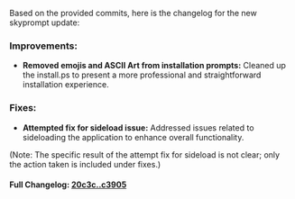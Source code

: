 Based on the provided commits, here is the changelog for the new skyprompt update:

### **Improvements:**
- **Removed emojis and ASCII Art from installation prompts:** Cleaned up the install.ps to present a more professional and straightforward installation experience.

### **Fixes:**
- **Attempted fix for sideload issue:** Addressed issues related to sideloading the application to enhance overall functionality. 

(Note: The specific result of the attempt fix for sideload is not clear; only the action taken is included under fixes.)

#### **Full Changelog:** [20c3c..c3905](https://github.com/mediar-ai/skyprompt/compare/20c3c..c3905)


